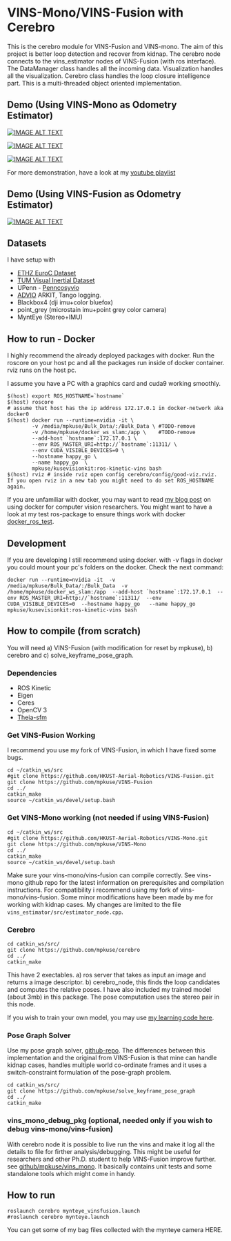 # VINS-Mono/VINS-Fusion with Cerebro
This is the cerebro module for VINS-Fusion and VINS-mono. The aim of this project
is better loop detection and recover from kidnap. The cerebro node connects to
the vins_estimator nodes of VINS-Fusion
(with ros interface). The DataManager class handles
all the incoming data. Visualization handles all the visualization.
Cerebro class handles the loop closure intelligence part.
This is a multi-threaded object oriented implementation.

## Demo (Using VINS-Mono as Odometry Estimator)
[![IMAGE ALT TEXT](http://img.youtube.com/vi/KDRo9LpL6Hs/0.jpg)](http://www.youtube.com/watch?v=KDRo9LpL6Hs "Video Title")

[![IMAGE ALT TEXT](http://img.youtube.com/vi/XvoCrLFq99I/0.jpg)](http://www.youtube.com/watch?v=XvoCrLFq99I "Video Title")

[![IMAGE ALT TEXT](http://img.youtube.com/vi/MMLyNtDNsZE/0.jpg)](http://www.youtube.com/watch?v=MMLyNtDNsZE "Video Title")

For more demonstration, have a look at my [youtube playlist](https://www.youtube.com/playlist?list=PLWyydx20vdPzs5VVhZu0TGsReT7U17Fxp)


## Demo (Using VINS-Fusion as Odometry Estimator)
[![IMAGE ALT TEXT](http://img.youtube.com/vi/sTd_rZdW4DQ/0.jpg)](http://www.youtube.com/watch?v=sTd_rZdW4DQ "Video Title")

## Datasets
I have setup with
- [ETHZ EuroC Dataset](https://projects.asl.ethz.ch/datasets/doku.php?id=kmavvisualinertialdatasets)
- [TUM Visual Inertial Dataset](https://vision.in.tum.de/data/datasets/visual-inertial-dataset)
- UPenn - [Penncosyvio](https://github.com/daniilidis-group/penncosyvio)
- [ADVIO](https://github.com/AaltoVision/ADVIO) ARKIT, Tango logging.
- Blackbox4 (dji imu+color bluefox)
- point_grey (microstain imu+point grey color camera)
- MyntEye (Stereo+IMU)

## How to run - Docker
I highly recommend the already deployed packages with docker.
Run the roscore on your host pc and all the packages run inside
of docker container. rviz runs on the host pc.

I assume you have a PC with a graphics card and cuda9 working smoothly.
```
$(host) export ROS_HOSTNAME=`hostname`
$(host) roscore
# assume that host has the ip address 172.17.0.1 in docker-network aka docker0
$(host) docker run --runtime=nvidia -it \
        -v /media/mpkuse/Bulk_Data/:/Bulk_Data \ #TODO-remove
        -v /home/mpkuse/docker_ws_slam:/app \    #TODO-remove
        --add-host `hostname`:172.17.0.1 \
        --env ROS_MASTER_URI=http://`hostname`:11311/ \
        --env CUDA_VISIBLE_DEVICES=0 \
        --hostname happy_go \
        --name happy_go  \
        mpkuse/kusevisionkit:ros-kinetic-vins bash
$(host) rviz # inside rviz open config cerebro/config/good-viz.rviz. If you open rviz in a new tab you might need to do set ROS_HOSTNAME again.
```



If you are unfamiliar with docker, you may want to read [my blog post](https://kusemanohar.wordpress.com/2018/10/03/docker-for-computer-vision-researchers/)
on using docker for computer vision researchers.
You might want to have a look at my test ros-package to ensure things work with docker [docker_ros_test](https://github.com/mpkuse/docker_ros_test).


## Development
If you are developing I still recommend using docker. with -v flags in docker you could mount your
pc's folders on the docker. Check the next command:

```
docker run --runtime=nvidia -it  -v /media/mpkuse/Bulk_Data/:/Bulk_Data  -v /home/mpkuse/docker_ws_slam:/app  --add-host `hostname`:172.17.0.1  --env ROS_MASTER_URI=http://`hostname`:11311/  --env CUDA_VISIBLE_DEVICES=0  --hostname happy_go   --name happy_go  mpkuse/kusevisionkit:ros-kinetic-vins bash
```

## How to compile (from scratch)
You will need a) VINS-Fusion (with modification for reset by mpkuse), b) cerebro
and c) solve_keyframe_pose_graph.

### Dependencies
- ROS Kinetic
- Eigen
- Ceres
- OpenCV 3
- [Theia-sfm](http://theia-sfm.org/)



### Get VINS-Fusion Working
I recommend you use my fork of VINS-Fusion, in which I have fixed some bugs.
```
cd ~/catkin_ws/src
#git clone https://github.com/HKUST-Aerial-Robotics/VINS-Fusion.git
git clone https://github.com/mpkuse/VINS-Fusion
cd ../
catkin_make
source ~/catkin_ws/devel/setup.bash
```

### Get VINS-Mono working (not needed if using VINS-Fusion)
```
cd ~/catkin_ws/src
#git clone https://github.com/HKUST-Aerial-Robotics/VINS-Mono.git
git clone https://github.com/mpkuse/VINS-Mono
cd ../
catkin_make
source ~/catkin_ws/devel/setup.bash
```

Make sure your vins-mono/vins-fusion can compile correctly. See vins-mono github repo
for the latest information on prerequisites and compilation instructions.
For compatibility i recommend using my fork of vins-mono/vins-fusion. Some minor
modifications have been made by me for working with kidnap cases.
My changes are limited to the file `vins_estimator/src/estimator_node.cpp`.

### Cerebro
```
cd catkin_ws/src/
git clone https://github.com/mpkuse/cerebro
cd ../
catkin_make
```

This have 2 exectables. a) ros server that takes as input an image and
returns a image descriptor. b) cerebro_node, this
finds the loop candidates and computes the relative poses. I have also
included my trained model (about 3mb) in this package. The pose computation
uses the stereo pair in this node.

If you wish to train your own model, you may use  [my learning code here](https://github.com/mpkuse/cartwheel_train).

### Pose Graph Solver
Use my pose graph solver, [github-repo](https://github.com/mpkuse/solve_keyframe_pose_graph).
The differences between this implementation and the
original from VINS-Fusion is that mine can handle kidnap cases,
handles multiple world co-ordinate frames and it
uses a switch-constraint formulation of the pose-graph problem.
```
cd catkin_ws/src/
git clone https://github.com/mpkuse/solve_keyframe_pose_graph
cd ../
catkin_make
```

### vins_mono_debug_pkg (optional, needed only if you wish to debug vins-mono/vins-fusion)
With cerebro node it is possible to live run the vins and make it log all the
details to file for firther analysis/debugging. This might be useful
for researchers and other Ph.D. student to help VINS-Fusion improve further.
see [github/mpkuse/vins_mono](https://github.com/mpkuse/vins_mono_debug_pkg).
It basically contains unit tests and some standalone tools which might come in handy.

## How to run
```
roslaunch cerebro mynteye_vinsfusion.launch
#roslaunch cerebro mynteye.launch
```
You can get some of my bag files collected with the mynteye camera HERE. 
